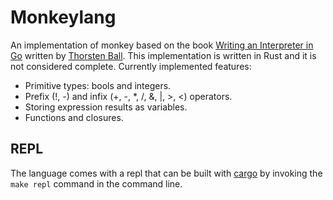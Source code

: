 # Monkeylang

An implementation of monkey based on the book [Writing an Interpreter in Go](https://interpreterbook.com/) written by [Thorsten Ball](https://thorstenball.com/). This implementation is written in Rust and it is not considered complete. Currently implemented features:

* Primitive types: bools and integers.
* Prefix (!, -) and infix (+, -, *, /, &, |, >, <) operators.
* Storing expression results as variables.
* Functions and closures.

## REPL

The language comes with a repl that can be built with [cargo](https://rustup.rs/) by invoking the `make repl` command in the command line.
